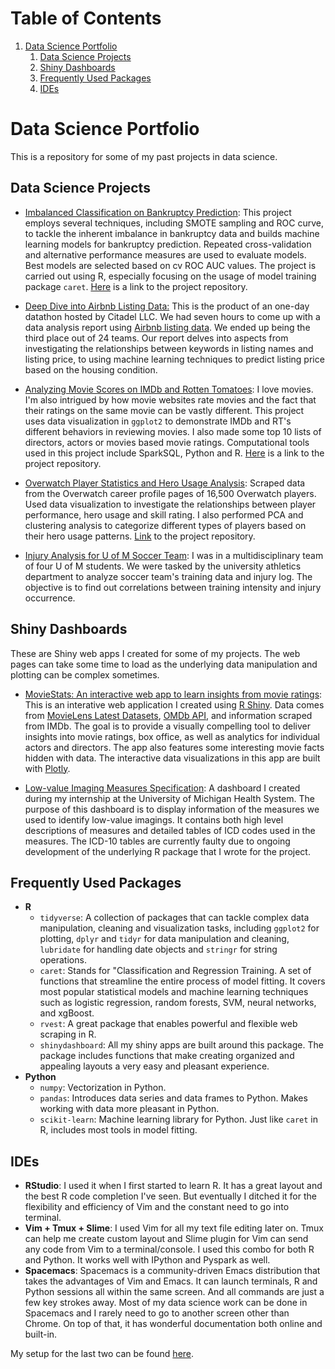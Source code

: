 
# Table of Contents

1.  [Data Science Portfolio](#orgc0edb81)
    1.  [Data Science Projects](#org0eef19a)
    2.  [Shiny Dashboards](#orgbd0a026)
    3.  [Frequently Used Packages](#org7cb5a2c)
    4.  [IDEs](#orgd7e2146)


<a id="orgc0edb81"></a>

# Data Science Portfolio

This is a repository for some of my past projects in data science.


<a id="org0eef19a"></a>

## Data Science Projects

-   [Imbalanced Classification on Bankruptcy Prediction](http://rpubs.com/songxh0424/336831): This project employs several techniques, including SMOTE sampling and ROC curve, to tackle the inherent imbalance in bankruptcy data and builds machine learning models for bankruptcy prediction. Repeated cross-validation and alternative performance measures are used to evaluate models. Best models are selected based on cv ROC AUC values. The project is carried out using R, especially focusing on the usage of model training package `caret`. [Here](https://github.com/songxh0424/bankruptcy) is a link to the project repository.

-   [Deep Dive into Airbnb Listing Data:](https://rpubs.com/songxh0424/341895) This is the product of an one-day datathon hosted by Citadel LLC. We had seven hours to come up with a data analysis report using [Airbnb listing data](http://insideairbnb.com/get-the-data.html). We ended up being the third place out of 24 teams. Our report delves into aspects from investigating the relationships between keywords in listing names and listing price, to using machine learning techniques to predict listing price based on the housing condition.

-   [Analyzing Movie Scores on IMDb and Rotten Tomatoes](http://rpubs.com/songxh0424/336722): I love movies. I'm also intrigued by how movie websites rate movies and the fact that their ratings on the same movie can be vastly different. This project uses data visualization in `ggplot2` to demonstrate IMDb and RT's different behaviors in reviewing movies. I also made some top 10 lists of directors, actors or movies based movie ratings. Computational tools used in this project include SparkSQL, Python and R. [Here](https://github.com/songxh0424/projectA) is a link to the project repository.

-   [Overwatch Player Statistics and Hero Usage Analysis](http://rpubs.com/songxh0424/340988): Scraped data from the Overwatch career profile pages of 16,500 Overwatch players. Used data visualization to investigate the relationships between player performance, hero usage and skill rating. I also performed PCA and clustering analysis to categorize different types of players based on their hero usage patterns. [Link](https://github.com/songxh0424/Overwatch-Analysis) to the project repository.

-   [Injury Analysis for U of M Soccer Team](https://github.com/songxh0424/UMsoccer): I was in a multidisciplinary team of four U of M students. We were tasked by the university athletics department to analyze soccer team's training data and injury log. The objective is to find out correlations between training intensity and injury occurrence.


<a id="orgbd0a026"></a>

## Shiny Dashboards

These are Shiny web apps I created for some of my projects. The web pages can take some time to load as the underlying data manipulation and plotting can be complex sometimes.

-   [MovieStats: An interactive web app to learn insights from movie ratings](https://songxh.shinyapps.io/movies-dashboard/): This is an interative web application I created using [R Shiny](https://shiny.rstudio.com/). Data comes from [MovieLens Latest Datasets](https://grouplens.org/datasets/movielens/latest/), [OMDb API](http://www.omdbapi.com/), and information scraped from IMDb. The goal is to provide a visually compelling tool to deliver insights into movie ratings, box office, as well as analytics for individual actors and directors. The app also features some interesting movie facts hidden with data. The interactive data visualizations in this app are built with [Plotly](https://plot.ly/).

-   [Low-value Imaging Measures Specification](https://songxh.shinyapps.io/mprove-dashboard/): A dashboard I created during my internship at the University of Michigan Health System. The purpose of this dashboard is to display information of the measures we used to identify low-value imagings. It contains both high level descriptions of measures and detailed tables of ICD codes used in the measures. The ICD-10 tables are currently faulty due to ongoing development of the underlying R package that I wrote for the project.


<a id="org7cb5a2c"></a>

## Frequently Used Packages

-   **R**
    -   `tidyverse`: A collection of packages that can tackle complex data manipulation, cleaning and visualization tasks, including `ggplot2` for plotting, `dplyr` and `tidyr` for data manipulation and cleaning, `lubridate` for handling date objects and `stringr` for string operations.
    -   `caret`: Stands for "Classification and Regression Training. A set of functions that streamline the entire process of model fitting. It covers most popular statistical models and machine learning techniques such as logistic regression, random forests, SVM, neural networks, and xgBoost.
    -   `rvest`: A great package that enables powerful and flexible web scraping in R.
    -   `shinydashboard`: All my shiny apps are built around this package. The package includes functions that make creating organized and appealing layouts a very easy and pleasant experience.
-   **Python**
    -   `numpy`: Vectorization in Python.
    -   `pandas`: Introduces data series and data frames to Python. Makes working with data more pleasant in Python.
    -   `scikit-learn`: Machine learning library for Python. Just like `caret` in R, includes most tools in model fitting.


<a id="orgd7e2146"></a>

## IDEs

-   **RStudio**: I used it when I first started to learn R. It has a great layout and the best R code completion I've seen. But eventually I ditched it for the flexibility and efficiency of Vim and the constant need to go into terminal.
-   **Vim + Tmux + Slime**: I used Vim for all my text file editing later on. Tmux can help me create custom layout and Slime plugin for Vim can send any code from Vim to a terminal/console. I used this combo for both R and Python. It works well with IPython and Pyspark as well.
-   **Spacemacs**: Spacemacs is a community-driven Emacs distribution that takes the advantages of Vim and Emacs. It can launch terminals, R and Python sessions all within the same screen. And all commands are just a few key strokes away. Most of my data science work can be done in Spacemacs and I rarely need to go to another screen other than Chrome. On top of that, it has wonderful documentation both online and built-in.

My setup for the last two can be found [here](https://github.com/songxh0424/config).

